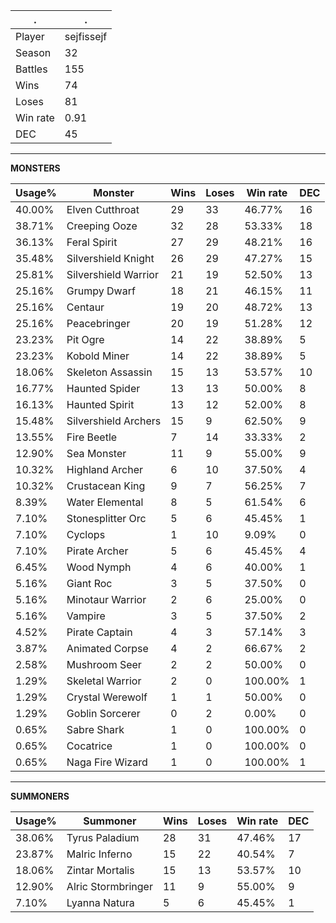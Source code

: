.|.
|-|-
Player|sejfissejf
Season|32
Battles|155
Wins|74
Loses|81
Win rate|0.91
DEC|45

---
**MONSTERS**

Usage%|Monster|Wins|Loses|Win rate|DEC|
-|-|-|-|-|-|
40.00%|Elven Cutthroat|29|33|46.77%|16|
38.71%|Creeping Ooze|32|28|53.33%|18|
36.13%|Feral Spirit|27|29|48.21%|16|
35.48%|Silvershield Knight|26|29|47.27%|15|
25.81%|Silvershield Warrior|21|19|52.50%|13|
25.16%|Grumpy Dwarf|18|21|46.15%|11|
25.16%|Centaur|19|20|48.72%|13|
25.16%|Peacebringer|20|19|51.28%|12|
23.23%|Pit Ogre|14|22|38.89%|5|
23.23%|Kobold Miner|14|22|38.89%|5|
18.06%|Skeleton Assassin|15|13|53.57%|10|
16.77%|Haunted Spider|13|13|50.00%|8|
16.13%|Haunted Spirit|13|12|52.00%|8|
15.48%|Silvershield Archers|15|9|62.50%|9|
13.55%|Fire Beetle|7|14|33.33%|2|
12.90%|Sea Monster|11|9|55.00%|9|
10.32%|Highland Archer|6|10|37.50%|4|
10.32%|Crustacean King|9|7|56.25%|7|
8.39%|Water Elemental|8|5|61.54%|6|
7.10%|Stonesplitter Orc|5|6|45.45%|1|
7.10%|Cyclops|1|10|9.09%|0|
7.10%|Pirate Archer|5|6|45.45%|4|
6.45%|Wood Nymph|4|6|40.00%|1|
5.16%|Giant Roc|3|5|37.50%|0|
5.16%|Minotaur Warrior|2|6|25.00%|0|
5.16%|Vampire|3|5|37.50%|2|
4.52%|Pirate Captain|4|3|57.14%|3|
3.87%|Animated Corpse|4|2|66.67%|2|
2.58%|Mushroom Seer|2|2|50.00%|0|
1.29%|Skeletal Warrior|2|0|100.00%|1|
1.29%|Crystal Werewolf|1|1|50.00%|0|
1.29%|Goblin Sorcerer|0|2|0.00%|0|
0.65%|Sabre Shark|1|0|100.00%|0|
0.65%|Cocatrice|1|0|100.00%|0|
0.65%|Naga Fire Wizard|1|0|100.00%|1|

---
**SUMMONERS**

Usage%|Summoner|Wins|Loses|Win rate|DEC|
-|-|-|-|-|-|
38.06%|Tyrus Paladium|28|31|47.46%|17|
23.87%|Malric Inferno|15|22|40.54%|7|
18.06%|Zintar Mortalis|15|13|53.57%|10|
12.90%|Alric Stormbringer|11|9|55.00%|9|
7.10%|Lyanna Natura|5|6|45.45%|1|
